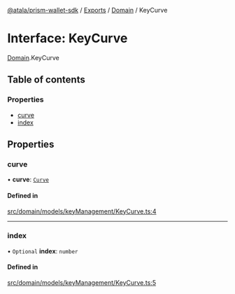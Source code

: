 [@atala/prism-wallet-sdk](../README.md) / [Exports](../modules.md) / [Domain](../modules/Domain.md) / KeyCurve

# Interface: KeyCurve

[Domain](../modules/Domain.md).KeyCurve

## Table of contents

### Properties

- [curve](Domain.KeyCurve.md#curve)
- [index](Domain.KeyCurve.md#index)

## Properties

### curve

• **curve**: [`Curve`](../enums/Domain.Curve.md)

#### Defined in

[src/domain/models/keyManagement/KeyCurve.ts:4](https://github.com/hyperledger/identus-edge-agent-sdk-ts/blob/bda7c5f2d075f5f1181d8e566d0db6b907796ca5/src/domain/models/keyManagement/KeyCurve.ts#L4)

___

### index

• `Optional` **index**: `number`

#### Defined in

[src/domain/models/keyManagement/KeyCurve.ts:5](https://github.com/hyperledger/identus-edge-agent-sdk-ts/blob/bda7c5f2d075f5f1181d8e566d0db6b907796ca5/src/domain/models/keyManagement/KeyCurve.ts#L5)
